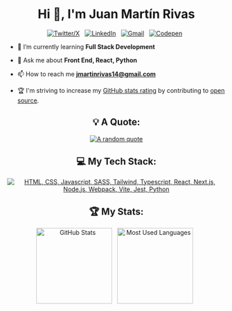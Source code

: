 <div align="center">

# Hi 👋, I'm Juan Martín Rivas

[![Twitter/X](https://skillicons.dev/icons?i=twitter)](https://twitter.com/RivasJuanman) &nbsp;
[![LinkedIn](https://skillicons.dev/icons?i=linkedin)](https://www.linkedin.com/in/juan-mart%C3%ADn-rivas-b3253a1a8/) &nbsp;
[![Gmail](https://skillicons.dev/icons?i=gmail)](mailto:jmartinrivas14@gmail.com?subject=Hello%20JuanMartin,%20From%20Github) &nbsp;
[![Codepen](https://skillicons.dev/icons?i=codepen)](https://codepen.io/your-work/) &nbsp;

</div>

- 🌱 I’m currently learning **Full Stack Development**

- 💬 Ask me about **Front End, React, Python**

- 📫 How to reach me **jmartinrivas14@gmail.com**

- 🏆 I'm striving to increase my [GitHub stats rating](#🏆-my-stats) by contributing to [open source](https://opensource.com/resources/what-open-source).

<div align="center">

## 💡 A Quote:

[![A random quote](https://quotes-github-readme.vercel.app/api?type=horizontal&theme=dark)](https://github.com/piyushsuthar/github-readme-quotes)

## 💻 My Tech Stack:

[![HTML, CSS, Javascript, SASS, Tailwind, Typescript, React, Next.js, Node.js, Webpack, Vite, Jest, Python](https://skillicons.dev/icons?i=html,css,javascript,sass,tailwind,typescript,react,next,nodejs,webpack,vite,jest,python)](https://skillicons.dev)

## 🏆 My Stats:

<p>
    <img height=175 alt="GitHub Stats" src="https://github-readme-stats.vercel.app/api?username=juanmartinrivas&show_icons=true&count_private=true&theme=dark" />&nbsp;&nbsp;
    <img height=175 alt="Most Used Languages" src="https://github-readme-stats.vercel.app/api/top-langs/?username=juanmartinrivas&layout=compact&theme=dark" />&nbsp;&nbsp;
</p>

</div>